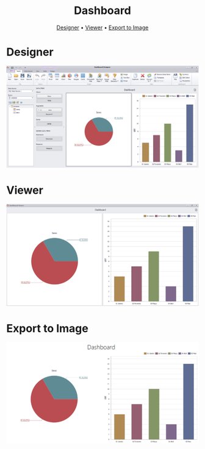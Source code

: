 <h1 align="center">
  Dashboard
</h1>
<p align="center">
  <a href="#designer">Designer</a> •
  <a href="#viewer">Viewer</a> •
  <a href="#export-to-image">Export to Image</a>
</p>

# Designer
![alt text](https://raw.githubusercontent.com/samuel-oldra/Dashboard/main/README_IMGS/3.png)
# Viewer
![alt text](https://raw.githubusercontent.com/samuel-oldra/Dashboard/main/README_IMGS/2.png)
# Export to Image
![alt text](https://raw.githubusercontent.com/samuel-oldra/Dashboard/main/README_IMGS/1.png)